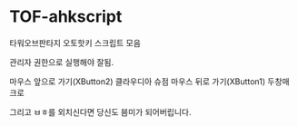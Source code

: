 # TOF-ahkscript
타워오브판타지 오토핫키 스크립트 모음

관리자 권한으로 실행해야 잘됨.

마우스 앞으로 가기(XButton2) 클라우디아 슈점
마우스 뒤로 가기(XButton1) 두창매크로

그리고 ㅂㅎ를 외치신다면 당신도 븜미가 되어버립니다.
